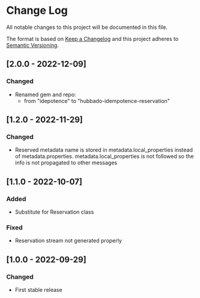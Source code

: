 # Change Log
All notable changes to this project will be documented in this file.

The format is based on [Keep a Changelog](http://keepachangelog.com/)
and this project adheres to [Semantic Versioning](http://semver.org/).

## [2.0.0 - 2022-12-09]
### Changed
- Renamed gem and repo:
  - from "idepotence" to "hubbado-idempotence-reservation"

## [1.2.0 - 2022-11-29]
### Changed
- Reserved metadata name is stored in metadata.local_properties
  instead of metadata.properties.
  metadata.local_properties is not followed so the info is not propagated to other messages
  

## [1.1.0 - 2022-10-07]
### Added
- Substitute for Reservation class

### Fixed
- Reservation stream not generated properly

## [1.0.0 - 2022-09-29]
### Changed
- First stable release
